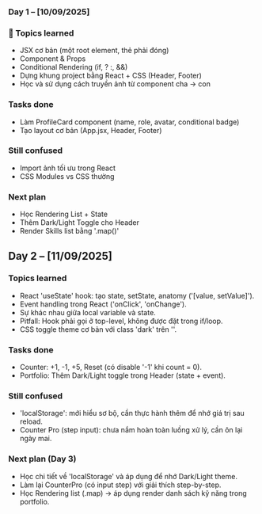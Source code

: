 ### Day 1 – [10/09/2025]
### 🔑 Topics learned
- JSX cơ bản (một root element, thẻ phải đóng)
- Component & Props
- Conditional Rendering (if, ? :, &&)
- Dựng khung project bằng React + CSS (Header, Footer)
- Học và sử dụng cách truyền ảnh từ component cha -> con

### Tasks done
- Làm ProfileCard component (name, role, avatar, conditional badge)
- Tạo layout cơ bản (App.jsx, Header, Footer)

### Still confused
- Import ảnh tối ưu trong React
- CSS Modules vs CSS thường

### Next plan
- Học Rendering List + State
- Thêm Dark/Light Toggle cho Header
- Render Skills list bằng '.map()'

## Day 2 – [11/09/2025]

### Topics learned
- React 'useState' hook: tạo state, setState, anatomy ('[value, setValue]').
- Event handling trong React ('onClick', 'onChange').
- Sự khác nhau giữa local variable và state.
- Pitfall: Hook phải gọi ở top-level, không được đặt trong if/loop.
- CSS toggle theme cơ bản với class 'dark' trên '<body>'.

### Tasks done
- Counter: +1, -1, +5, Reset (có disable '-1' khi count = 0).
- Portfolio: Thêm Dark/Light toggle trong Header (state + event).

### Still confused
- 'localStorage': mới hiểu sơ bộ, cần thực hành thêm để nhớ giá trị sau reload.
- Counter Pro (step input): chưa nắm hoàn toàn luồng xử lý, cần ôn lại ngày mai.

### Next plan (Day 3)
- Học chi tiết về 'localStorage' và áp dụng để nhớ Dark/Light theme.
- Làm lại CounterPro (có input step) với giải thích step-by-step.
- Học Rendering list (.map) → áp dụng render danh sách kỹ năng trong portfolio.
